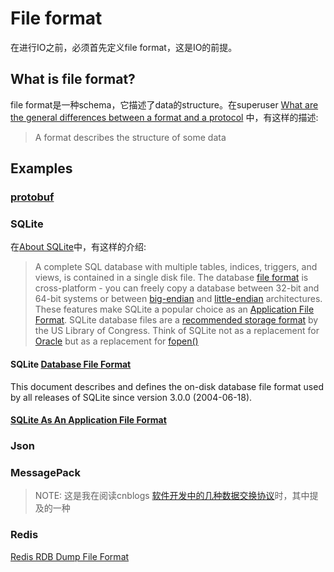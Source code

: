 # File format

在进行IO之前，必须首先定义file format，这是IO的前提。

## What is file format?

file format是一种schema，它描述了data的structure。在superuser [What are the general differences between a format and a protocol](https://superuser.com/questions/736401/what-are-the-general-differences-between-a-format-and-a-protocol) 中，有这样的描述:

> A format describes the structure of some data



## Examples

### [protobuf](https://github.com/protocolbuffers/protobuf)



### SQLite

在[About SQLite](https://www.sqlite.org/about.html)中，有这样的介绍: 

> A complete SQL database with multiple tables, indices, triggers, and views, is contained in a single disk file. The database [file format](https://www.sqlite.org/fileformat2.html) is cross-platform - you can freely copy a database between 32-bit and 64-bit systems or between [big-endian](http://en.wikipedia.org/wiki/Endianness) and [little-endian](http://en.wikipedia.org/wiki/Endianness) architectures. These features make SQLite a popular choice as an [Application File Format](https://www.sqlite.org/appfileformat.html). SQLite database files are a [recommended storage format](https://www.sqlite.org/locrsf.html) by the US Library of Congress. Think of SQLite not as a replacement for [Oracle](http://www.oracle.com/database/index.html) but as a replacement for [fopen()](http://man.he.net/man3/fopen)



#### SQLite [Database File Format](https://www.sqlite.org/fileformat2.html)

This document describes and defines the on-disk database file format used by all releases of SQLite since version 3.0.0 (2004-06-18).



#### [SQLite As An Application File Format](https://www.sqlite.org/appfileformat.html)





### Json



### MessagePack 

> NOTE: 这是我在阅读cnblogs [软件开发中的几种数据交换协议](https://www.cnblogs.com/winner-0715/p/7693400.html)时，其中提及的一种



### Redis

[Redis RDB Dump File Format](https://github.com/sripathikrishnan/redis-rdb-tools/wiki/Redis-RDB-Dump-File-Format)